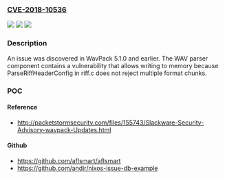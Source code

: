 ### [CVE-2018-10536](https://cve.mitre.org/cgi-bin/cvename.cgi?name=CVE-2018-10536)
![](https://img.shields.io/static/v1?label=Product&message=n%2Fa&color=blue)
![](https://img.shields.io/static/v1?label=Version&message=n%2Fa&color=blue)
![](https://img.shields.io/static/v1?label=Vulnerability&message=n%2Fa&color=brighgreen)

### Description

An issue was discovered in WavPack 5.1.0 and earlier. The WAV parser component contains a vulnerability that allows writing to memory because ParseRiffHeaderConfig in riff.c does not reject multiple format chunks.

### POC

#### Reference
- http://packetstormsecurity.com/files/155743/Slackware-Security-Advisory-wavpack-Updates.html

#### Github
- https://github.com/aflsmart/aflsmart
- https://github.com/andir/nixos-issue-db-example

